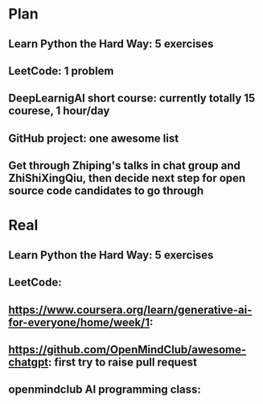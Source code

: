 # Plan
## Learn Python the Hard Way: 5 exercises
## LeetCode: 1 problem
## DeepLearnigAI short course: currently totally 15 courese, 1 hour/day
## GitHub project: one awesome list
## Get through Zhiping's talks in chat group and ZhiShiXingQiu, then decide next step for open source code candidates to go through

# Real
## Learn Python the Hard Way: 5 exercises
## LeetCode:
## https://www.coursera.org/learn/generative-ai-for-everyone/home/week/1:
## https://github.com/OpenMindClub/awesome-chatgpt: first try to raise pull request
## openmindclub AI programming class: 
